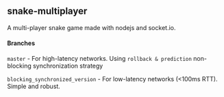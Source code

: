 ## snake-multiplayer

A multi-player snake game made with nodejs and socket.io.

#### Branches

`master` - For high-latency networks. Using `rollback & prediction` non-blocking synchronization strategy

`blocking_synchronized_version` - For low-latency networks (<100ms RTT). Simple and robust.

